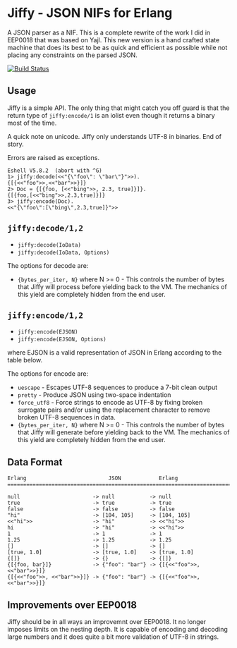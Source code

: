 Jiffy - JSON NIFs for Erlang
============================

A JSON parser as a NIF. This is a complete rewrite of the work I did
in EEP0018 that was based on Yajl. This new version is a hand crafted
state machine that does its best to be as quick and efficient as
possible while not placing any constraints on the parsed JSON.

[![Build Status](https://travis-ci.org/davisp/jiffy.svg?branch=master)](https://travis-ci.org/davisp/jiffy)

Usage
-----

Jiffy is a simple API. The only thing that might catch you off guard
is that the return type of `jiffy:encode/1` is an iolist even though
it returns a binary most of the time.

A quick note on unicode. Jiffy only understands UTF-8 in binaries. End
of story.

Errors are raised as exceptions.

    Eshell V5.8.2  (abort with ^G)
    1> jiffy:decode(<<"{\"foo\": \"bar\"}">>).
    {[{<<"foo">>,<<"bar">>}]}
    2> Doc = {[{foo, [<<"bing">>, 2.3, true]}]}.
    {[{foo,[<<"bing">>,2.3,true]}]}
    3> jiffy:encode(Doc).
    <<"{\"foo\":[\"bing\",2.3,true]}">>

`jiffy:decode/1,2`
------------------

* `jiffy:decode(IoData)`
* `jiffy:decode(IoData, Options)`

The options for decode are:

* `{bytes_per_iter, N}` where N &gt;= 0 - This controls the number of
  bytes that Jiffy will process before yielding back to the VM. The
  mechanics of this yield are completely hidden from the end user.

`jiffy:encode/1,2`
------------------

* `jiffy:encode(EJSON)`
* `jiffy:encode(EJSON, Options)`

where EJSON is a valid representation of JSON in Erlang according to
the table below.

The options for encode are:

* `uescape` - Escapes UTF-8 sequences to produce a 7-bit clean output
* `pretty` - Produce JSON using two-space indentation
* `force_utf8` - Force strings to encode as UTF-8 by fixing broken
  surrogate pairs and/or using the replacement character to remove
  broken UTF-8 sequences in data.
* `{bytes_per_iter, N}` where N &gt;= 0 - This controls the number of
  bytes that Jiffy will generate before yielding back to the VM. The
  mechanics of this yield are completely hidden from the end user.

Data Format
-----------

    Erlang                          JSON            Erlang
    ==========================================================================

    null                       -> null           -> null
    true                       -> true           -> true
    false                      -> false          -> false
    "hi"                       -> [104, 105]     -> [104, 105]
    <<"hi">>                   -> "hi"           -> <<"hi">>
    hi                         -> "hi"           -> <<"hi">>
    1                          -> 1              -> 1
    1.25                       -> 1.25           -> 1.25
    []                         -> []             -> []
    [true, 1.0]                -> [true, 1.0]    -> [true, 1.0]
    {[]}                       -> {}             -> {[]}
    {[{foo, bar}]}             -> {"foo": "bar"} -> {[{<<"foo">>, <<"bar">>}]}
    {[{<<"foo">>, <<"bar">>}]} -> {"foo": "bar"} -> {[{<<"foo">>, <<"bar">>}]}

Improvements over EEP0018
-------------------------

Jiffy should be in all ways an improvemnt over EEP0018. It no longer
imposes limits on the nesting depth. It is capable of encoding and
decoding large numbers and it does quite a bit more validation of UTF-8 in strings.

